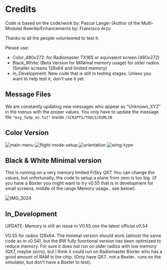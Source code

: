 # Credits
Code is based on the code/work by: Pascal Langer (Author of the Multi-Module) 
Rewrite/Enhancements by: Francisco Arzu

Thanks to all the people volunteered to test it.

Please use:
- Color_480x272:  for Radiomaster TX16S or equivalent screen (480x272)
- Black_White:    (Beta Version for MINimal memory usage) for older radios (Smaller screens 128x64 and limited memory)
- In_Development: New code that is still in testing stages. Unless you want to help test it, don't use it yet.

## Message Files
We are constantly updating new messages who appear as "Unknown_XYZ" in the menus with the proper values.
You only have to update the message file `"msg_fwdp_en.txt"` inside `/SCRIPTS/TOOLS/DSMLIB` 

## Color Version
![main-menu](https://user-images.githubusercontent.com/32604366/230751340-dd118f36-1884-405b-b12b-81cba16c7321.png)
![flight-mode-setup](https://user-images.githubusercontent.com/32604366/230751281-0c71ff4a-179f-41fd-9290-302a6e0fe821.png)
![orientation](https://user-images.githubusercontent.com/32604366/230751350-59070e75-afa3-439b-8902-bc7b3b901084.png)
![wing-type](https://user-images.githubusercontent.com/32604366/230751370-b4e4355f-a3d2-4c44-aa1a-57861f1ff3da.png)



## Black & White Minimal version
This is running on a very memory limited FrSky QX7.  You can change the values, but unfortunatly, the code to setup a plane from zero is too big.
(if you have a Boxter you might want to try v0.55 that is in development for small screens, middle of the range Memory usage.. see below).

![IMG_3024](https://user-images.githubusercontent.com/32604366/230123260-614f4e5e-9546-4439-9196-db885894083f.jpg)

## In_Development
UPDATE: Memory is still an issue in V0.55 use the latest official v0.54

V0.55 for radios 128x64.   The minimal version should work (almost the same code as in v0.54), but the BW fully functional version has been optimized to reduce memory. For sure it does not run on older radios with low memory (QX7, maybe zorro), but i think it could run on Radiomaster Boxter who has a good amount of RAM in the chip. (Only have QX7.. not a Boxter.. runs on the simulator, but don't have a Boxter to test). 
